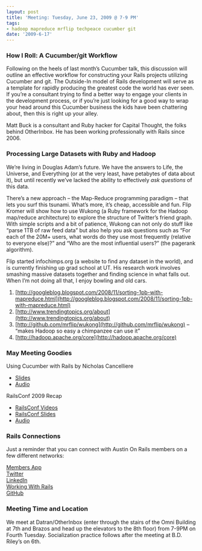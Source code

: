 ```yaml
---
layout: post
title: 'Meeting: Tuesday, June 23, 2009 @ 7-9 PM'
tags:
- hadoop mapreduce mrflip techpeace cucumber git
date: '2009-6-17'
---
```

### How I Roll: A Cucumber/git Workflow

Following on the heels of last month’s Cucumber talk, this discussion will outline an effective workflow for constructing your Rails projects utilizing Cucumber and git. The Outside-In model of Rails development will serve as a template for rapidly producing the greatest code the world has ever seen. If you’re a consultant trying to find a better way to engage your clients in the development process, or if you’re just looking for a good way to wrap your head around this Cucumber business the kids have been chattering about, then this is right up your alley.

Matt Buck is a consultant and Ruby hacker for Capital Thought, the folks behind OtherInbox. He has been working professionally with Rails since 2006.

### Processing Large Datasets with Ruby and Hadoop

We’re living in Douglas Adam’s future. We have the answers to Life, the Universe, and Everything (or at the very least, have petabytes of data about it), but until recently we’ve lacked the ability to effectively _ask questions_ of this data.

There’s a new approach – the Map-Reduce programming paradigm – that lets you surf this tsunami. What’s more, it’s cheap, accessible and fun. Flip Kromer will show how to use Wukong (a Ruby framework for the Hadoop map/reduce architecture) to explore the structure of Twitter’s friend graph. With simple scripts and a bit of patience, Wukong can not only do stuff like “parse 1TB of raw feed data” but also help you ask questions such as “For each of the 20M+ users, what words do they use most frequently (relative to everyone else)?” and “Who are the most influential users?” (the pagerank algorithm).

Flip started infochimps.org (a website to find any dataset in the world), and is currently finishing up grad school at UT. His research work involves smashing massive datasets together and finding science in what falls out. When I’m not doing all that, I enjoy bowling and old cars.

1. [http://googleblog.blogspot.com/2008/11/sorting-1pb-with-mapreduce.html](http://googleblog.blogspot.com/2008/11/sorting-1pb-with-mapreduce.html)
2. [http://www.trendingtopics.org/about](http://www.trendingtopics.org/about)
3. [http://github.com/mrflip/wukong](http://github.com/mrflip/wukong) – “makes Hadoop so easy a chimpanzee can use it”
4. [http://hadoop.apache.org/core](http://hadoop.apache.org/core)

### May Meeting Goodies

Using Cucumber with Rails by Nicholas Cancelliere

- [Slides](http://austinonrails.org/files/austin-on-rails_cukes.pdf)
- [Audio](http://austinonrails.org/files/nicholas-cucumber-rails.mp3)

RailsConf 2009 Recap

- [RailsConf Videos](http://railsconf.blip.tv/)
- [RailsConf Slides](http://en.oreilly.com/rails2009/public/schedule/proceedings)
- [Audio](http://austinonrails.org/files/railsconf-2009-recap.mp3)

### Rails Connections

Just a reminder that you can connect with Austin On Rails members on a few different networks:

[Members App](http://members.austinonrails.org)  
 [Twitter](http://twitter.com/austinonrails)  
 [LinkedIn](http://www.linkedin.com/groups?gid=37006)  
 [Working With Rails](http://www.workingwithrails.com/group/4451-austin-on-rails)  
 [GitHub](http://github.com/austinonrails)

### Meeting Time and Location

We meet at Datran/OtherInbox (enter through the stairs of the Omni Building at 7th and Brazos and head up the elevators to the 8th floor) from 7-9PM on Fourth Tuesday. Socialization practice follows after the meeting at B.D. Riley’s on 6th.

